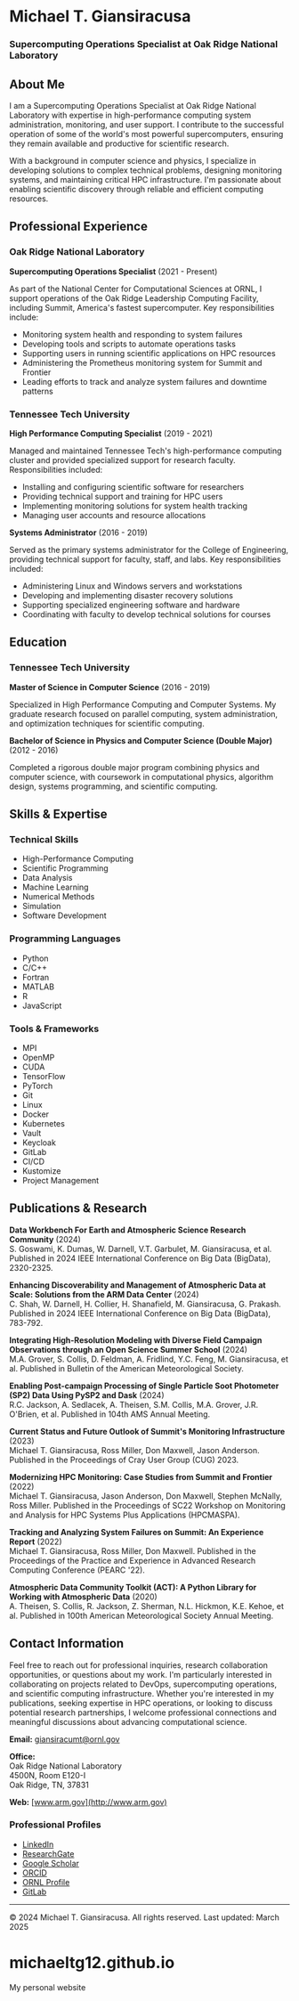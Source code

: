 # Michael T. Giansiracusa
### Supercomputing Operations Specialist at Oak Ridge National Laboratory

## About Me
I am a Supercomputing Operations Specialist at Oak Ridge National Laboratory with expertise in high-performance computing system administration, monitoring, and user support. I contribute to the successful operation of some of the world's most powerful supercomputers, ensuring they remain available and productive for scientific research.

With a background in computer science and physics, I specialize in developing solutions to complex technical problems, designing monitoring systems, and maintaining critical HPC infrastructure. I'm passionate about enabling scientific discovery through reliable and efficient computing resources.

## Professional Experience

### Oak Ridge National Laboratory
**Supercomputing Operations Specialist** (2021 - Present)

As part of the National Center for Computational Sciences at ORNL, I support operations of the Oak Ridge Leadership Computing Facility, including Summit, America's fastest supercomputer. Key responsibilities include:
- Monitoring system health and responding to system failures
- Developing tools and scripts to automate operations tasks
- Supporting users in running scientific applications on HPC resources
- Administering the Prometheus monitoring system for Summit and Frontier
- Leading efforts to track and analyze system failures and downtime patterns

### Tennessee Tech University
**High Performance Computing Specialist** (2019 - 2021)

Managed and maintained Tennessee Tech's high-performance computing cluster and provided specialized support for research faculty. Responsibilities included:
- Installing and configuring scientific software for researchers
- Providing technical support and training for HPC users
- Implementing monitoring solutions for system health tracking
- Managing user accounts and resource allocations

**Systems Administrator** (2016 - 2019)

Served as the primary systems administrator for the College of Engineering, providing technical support for faculty, staff, and labs. Key responsibilities included:
- Administering Linux and Windows servers and workstations
- Developing and implementing disaster recovery solutions
- Supporting specialized engineering software and hardware
- Coordinating with faculty to develop technical solutions for courses

## Education

### Tennessee Tech University
**Master of Science in Computer Science** (2016 - 2019)

Specialized in High Performance Computing and Computer Systems. My graduate research focused on parallel computing, system administration, and optimization techniques for scientific computing.

**Bachelor of Science in Physics and Computer Science (Double Major)** (2012 - 2016)

Completed a rigorous double major program combining physics and computer science, with coursework in computational physics, algorithm design, systems programming, and scientific computing.

## Skills & Expertise

### Technical Skills
- High-Performance Computing
- Scientific Programming
- Data Analysis
- Machine Learning
- Numerical Methods
- Simulation
- Software Development

### Programming Languages
- Python
- C/C++
- Fortran
- MATLAB
- R
- JavaScript

### Tools & Frameworks
- MPI
- OpenMP
- CUDA
- TensorFlow
- PyTorch
- Git
- Linux
- Docker
- Kubernetes
- Vault
- Keycloak
- GitLab
- CI/CD
- Kustomize
- Project Management

## Publications & Research

**Data Workbench For Earth and Atmospheric Science Research Community** (2024)  
S. Goswami, K. Dumas, W. Darnell, V.T. Garbulet, M. Giansiracusa, et al. Published in 2024 IEEE International Conference on Big Data (BigData), 2320-2325.

**Enhancing Discoverability and Management of Atmospheric Data at Scale: Solutions from the ARM Data Center** (2024)  
C. Shah, W. Darnell, H. Collier, H. Shanafield, M. Giansiracusa, G. Prakash. Published in 2024 IEEE International Conference on Big Data (BigData), 783-792.

**Integrating High-Resolution Modeling with Diverse Field Campaign Observations through an Open Science Summer School** (2024)  
M.A. Grover, S. Collis, D. Feldman, A. Fridlind, Y.C. Feng, M. Giansiracusa, et al. Published in Bulletin of the American Meteorological Society.

**Enabling Post-campaign Processing of Single Particle Soot Photometer (SP2) Data Using PySP2 and Dask** (2024)  
R.C. Jackson, A. Sedlacek, A. Theisen, S.M. Collis, M.A. Grover, J.R. O'Brien, et al. Published in 104th AMS Annual Meeting.

**Current Status and Future Outlook of Summit's Monitoring Infrastructure** (2023)  
Michael T. Giansiracusa, Ross Miller, Don Maxwell, Jason Anderson. Published in the Proceedings of Cray User Group (CUG) 2023.

**Modernizing HPC Monitoring: Case Studies from Summit and Frontier** (2022)  
Michael T. Giansiracusa, Jason Anderson, Don Maxwell, Stephen McNally, Ross Miller. Published in the Proceedings of SC22 Workshop on Monitoring and Analysis for HPC Systems Plus Applications (HPCMASPA).

**Tracking and Analyzing System Failures on Summit: An Experience Report** (2022)  
Michael T. Giansiracusa, Ross Miller, Don Maxwell. Published in the Proceedings of the Practice and Experience in Advanced Research Computing Conference (PEARC '22).

**Atmospheric Data Community Toolkit (ACT): A Python Library for Working with Atmospheric Data** (2020)  
A. Theisen, S. Collis, R. Jackson, Z. Sherman, N.L. Hickmon, K.E. Kehoe, et al. Published in 100th American Meteorological Society Annual Meeting.

## Contact Information

Feel free to reach out for professional inquiries, research collaboration opportunities, or questions about my work. I'm particularly interested in collaborating on projects related to DevOps, supercomputing operations, and scientific computing infrastructure. Whether you're interested in my publications, seeking expertise in HPC operations, or looking to discuss potential research partnerships, I welcome professional connections and meaningful discussions about advancing computational science.

**Email:** giansiracumt@ornl.gov

**Office:**  
Oak Ridge National Laboratory  
4500N, Room E120-I  
Oak Ridge, TN, 37831

**Web:** [www.arm.gov](http://www.arm.gov)

### Professional Profiles
- [LinkedIn](https://www.linkedin.com/in/michaelgiansiracusa)
- [ResearchGate](https://www.researchgate.net/scientific-contributions/Michael-Giansiracusa-2137744738)
- [Google Scholar](https://scholar.google.com/citations?hl=en&user=eTamPEUAAAAJ&view_op=list_works&sortby=pubdate)
- [ORCID](https://orcid.org/0000-0001-6283-0032)
- [ORNL Profile](https://www.ornl.gov/staff-profile/michael-t-giansiracusa)
- [GitLab](https://code.arm.gov/giansiracusa)

---
© 2024 Michael T. Giansiracusa. All rights reserved. Last updated: March 2025

# michaeltg12.github.io
My personal website
